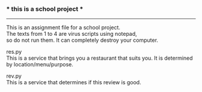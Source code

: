 ### * this is a school project *
---
This is an assignment file for a school project. <br>
The texts from 1 to 4 are virus scripts using notepad, <br> so do not run them. It can completely destroy your computer.

res.py <br>
This is a service that brings you a restaurant that suits you.
It is determined by location/menu/purpose.

rev.py <br>
This is a service that determines if this review is good.
